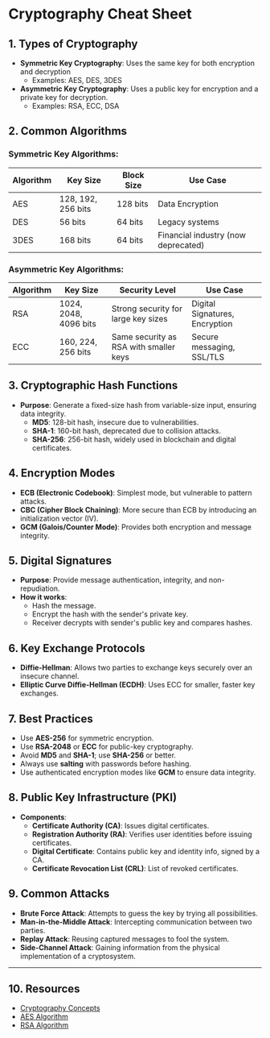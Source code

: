 # Cryptography Cheat Sheet

## 1. **Types of Cryptography** <br>
- **Symmetric Key Cryptography**: Uses the same key for both encryption and decryption <br>
  - Examples: AES, DES, 3DES <br>
- **Asymmetric Key Cryptography**: Uses a public key for encryption and a private key for decryption. <br>
  - Examples: RSA, ECC, DSA <br>

## 2. **Common Algorithms** <br>

### Symmetric Key Algorithms: <br>
| Algorithm | Key Size | Block Size | Use Case        |
| --------- | -------- | ---------- | --------------- |
| AES       | 128, 192, 256 bits | 128 bits | Data Encryption |
| DES       | 56 bits  | 64 bits    | Legacy systems  |
| 3DES      | 168 bits | 64 bits    | Financial industry (now deprecated) |

### Asymmetric Key Algorithms: <br>
| Algorithm | Key Size | Security Level  | Use Case              |
| --------- | -------- | --------------- | --------------------- |
| RSA       | 1024, 2048, 4096 bits | Strong security for large key sizes | Digital Signatures, Encryption |
| ECC       | 160, 224, 256 bits    | Same security as RSA with smaller keys | Secure messaging, SSL/TLS |

## 3. **Cryptographic Hash Functions** <br>
- **Purpose**: Generate a fixed-size hash from variable-size input, ensuring data integrity. <br>
  - **MD5**: 128-bit hash, insecure due to vulnerabilities. <br>
  - **SHA-1**: 160-bit hash, deprecated due to collision attacks. <br>
  - **SHA-256**: 256-bit hash, widely used in blockchain and digital certificates. <br>

## 4. **Encryption Modes** <br>
- **ECB (Electronic Codebook)**: Simplest mode, but vulnerable to pattern attacks. <br>
- **CBC (Cipher Block Chaining)**: More secure than ECB by introducing an initialization vector (IV). <br>
- **GCM (Galois/Counter Mode)**: Provides both encryption and message integrity. <br>

## 5. **Digital Signatures** <br>
- **Purpose**: Provide message authentication, integrity, and non-repudiation. <br>
- **How it works**: <br>
  - Hash the message. <br>
  - Encrypt the hash with the sender's private key. <br>
  - Receiver decrypts with sender's public key and compares hashes. <br>

## 6. **Key Exchange Protocols** <br>
- **Diffie-Hellman**: Allows two parties to exchange keys securely over an insecure channel. <br>
- **Elliptic Curve Diffie-Hellman (ECDH)**: Uses ECC for smaller, faster key exchanges. <br>

## 7. **Best Practices** <br>
- Use **AES-256** for symmetric encryption. <br>
- Use **RSA-2048** or **ECC** for public-key cryptography. <br>
- Avoid **MD5** and **SHA-1**; use **SHA-256** or better. <br>
- Always use **salting** with passwords before hashing. <br>
- Use authenticated encryption modes like **GCM** to ensure data integrity. <br>

## 8. **Public Key Infrastructure (PKI)** <br>
- **Components**:
  - **Certificate Authority (CA)**: Issues digital certificates. <br>
  - **Registration Authority (RA)**: Verifies user identities before issuing certificates. <br>
  - **Digital Certificate**: Contains public key and identity info, signed by a CA. <br>
  - **Certificate Revocation List (CRL)**: List of revoked certificates. <br>

## 9. **Common Attacks** <br>
- **Brute Force Attack**: Attempts to guess the key by trying all possibilities. <br>
- **Man-in-the-Middle Attack**: Intercepting communication between two parties. <br>
- **Replay Attack**: Reusing captured messages to fool the system. <br>
- **Side-Channel Attack**: Gaining information from the physical implementation of a cryptosystem. <br>

---

## 10. **Resources** <br>
- [Cryptography Concepts](https://en.wikipedia.org/wiki/Cryptography) <br>
- [AES Algorithm](https://en.wikipedia.org/wiki/Advanced_Encryption_Standard) <br>
- [RSA Algorithm](https://en.wikipedia.org/wiki/RSA_(cryptosystem)) <br>
